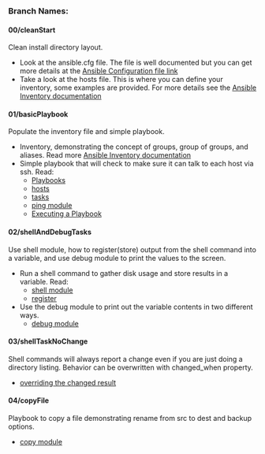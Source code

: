 ### Branch Names:

#### 00/cleanStart

Clean install directory layout.
* Look at the ansible.cfg file. The file is well documented but you can get more
details at the [Ansible Configuration file link](http://docs.ansible.com/ansible/latest/intro_configuration.html)
* Take a look at the hosts file.  This is where you can define your inventory,
some examples are provided.  For more details see the [Ansible Inventory documentation](http://docs.ansible.com/ansible/latest/intro_inventory.html)


#### 01/basicPlaybook

Populate the inventory file and simple playbook.

* Inventory, demonstrating the concept of groups, group of groups, and aliases.
Read more [Ansible Inventory documentation](http://docs.ansible.com/ansible/latest/intro_inventory.html)
* Simple playbook that will check to make sure it can talk to each host via ssh.
Read:
   * [Playbooks](http://docs.ansible.com/ansible/latest/playbooks.html)
   * [hosts](http://docs.ansible.com/ansible/latest/playbooks_intro.html#hosts-and-users)
   * [tasks](http://docs.ansible.com/ansible/latest/playbooks_intro.html#tasks-list)
   * [ping module](http://docs.ansible.com/ansible/latest/ping_module.html)
   * [Executing a Playbook](http://docs.ansible.com/ansible/latest/playbooks_intro.html#executing-a-playbook)


#### 02/shellAndDebugTasks

Use shell module, how to register(store) output from the shell
command into a variable, and use debug module to print the values to the screen.

* Run a shell command to gather disk usage and store results in a variable. Read:
  * [shell module](http://docs.ansible.com/ansible/latest/shell_module.html)
  * [register](http://docs.ansible.com/ansible/latest/playbooks_conditionals.html#register-variables)
* Use the debug module to print out the variable contents in two different ways.
  * [debug module](http://docs.ansible.com/ansible/latest/debug_module.html)


#### 03/shellTaskNoChange

Shell commands will always report a change even if you are just doing a directory
listing.  Behavior can be overwritten with changed_when property.
* [overriding the changed result](http://docs.ansible.com/ansible/latest/playbooks_error_handling.html#overriding-the-changed-result)


#### 04/copyFile

Playbook to copy a file demonstrating rename from src to dest and backup options.
* [copy module](http://docs.ansible.com/ansible/latest/copy_module.html)
